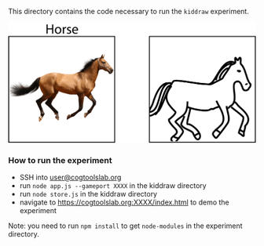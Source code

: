 This directory contains the code necessary to run the `kiddraw` experiment. 

<img src="https://github.com/cogtoolslab/photodraw_cogsci2021/blob/master/experiments/kiddraw/stimuli/photo_cue_demo.png" width="600" class="center"/>

### How to run the experiment
- SSH into user@cogtoolslab.org 
- run `node app.js --gameport XXXX` in the kiddraw directory
- run `node store.js` in the kiddraw directory
- navigate to https://cogtoolslab.org:XXXX/index.html to demo the experiment

Note: you need to run `npm install` to get `node-modules` in the experiment directory.
